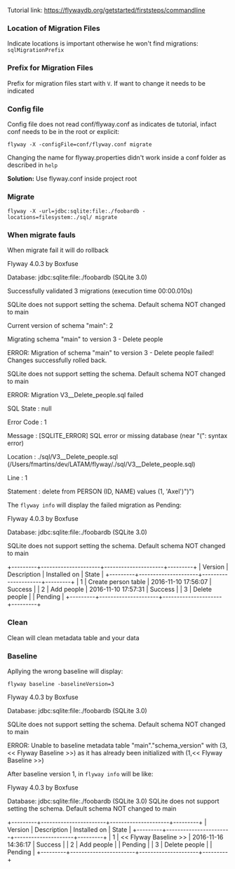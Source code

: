 Tutorial link: https://flywaydb.org/getstarted/firststeps/commandline

### Location of Migration Files
Indicate locations is important otherwise he won't find migrations: `sqlMigrationPrefix`


### Prefix for Migration Files
Prefix for migration files start with `V`. If want to change it needs to be indicated


### Config file

Config file does not read conf/flyway.conf as indicates de tutorial, infact conf needs to be in the root
or explicit:

```
flyway -X -configFile=conf/flyway.conf migrate

```

Changing the name for flyway.properties didn't work inside a conf folder as described in `help`

**Solution:** Use flyway.conf inside project root

### Migrate

```
flyway -X -url=jdbc:sqlite:file:./foobardb -locations=filesystem:./sql/ migrate
```

### When migrate fauls

When migrate fail it will do rollback

Flyway 4.0.3 by Boxfuse


Database: jdbc:sqlite:file:./foobardb (SQLite 3.0)

Successfully validated 3 migrations (execution time 00:00.010s)

SQLite does not support setting the schema. Default schema NOT changed to main

Current version of schema "main": 2

Migrating schema "main" to version 3 - Delete people

ERROR: Migration of schema "main" to version 3 - Delete people failed! Changes successfully rolled back.

SQLite does not support setting the schema. Default schema NOT changed to main

ERROR: Migration V3__Delete_people.sql failed

SQL State  : null

Error Code : 1

Message    : [SQLITE_ERROR] SQL error or missing database (near "(": syntax error)

Location   : ./sql/V3__Delete_people.sql (/Users/fmartins/dev/LATAM/flyway/./sql/V3__Delete_people.sql)

Line       : 1

Statement  : delete from PERSON (ID, NAME) values (1, 'Axel')")")

The `flyway info` will display the failed migration as Pending:

Flyway 4.0.3 by Boxfuse

Database: jdbc:sqlite:file:./foobardb (SQLite 3.0)

SQLite does not support setting the schema. Default schema NOT changed to main

+---------+---------------------+---------------------+---------+
| Version | Description         | Installed on        | State   |
+---------+---------------------+---------------------+---------+
| 1       | Create person table | 2016-11-10 17:56:07 | Success |
| 2       | Add people          | 2016-11-10 17:57:31 | Success |
| 3       | Delete people       |                     | Pending |
+---------+---------------------+---------------------+---------+

### Clean

Clean will clean metadata table and your data

### Baseline

Apllying the wrong baseline will display:

```
flyway baseline -baselineVersion=3
```

Flyway 4.0.3 by Boxfuse

Database: jdbc:sqlite:file:./foobardb (SQLite 3.0)

SQLite does not support setting the schema. Default schema NOT changed to main

ERROR: Unable to baseline metadata table "main"."schema_version" with (3,<< Flyway 
Baseline >>) as it has already been initialized with (1,<< Flyway Baseline >>)

After baseline version 1, in `flyway info` will be like:

Flyway 4.0.3 by Boxfuse

Database: jdbc:sqlite:file:./foobardb (SQLite 3.0)
SQLite does not support setting the schema. Default schema NOT changed to main

+---------+-----------------------+---------------------+---------+
| Version | Description           | Installed on        | State   |
+---------+-----------------------+---------------------+---------+
| 1       | << Flyway Baseline >> | 2016-11-16 14:36:17 | Success |
| 2       | Add people            |                     | Pending |
| 3       | Delete people         |                     | Pending |
+---------+-----------------------+---------------------+---------+

